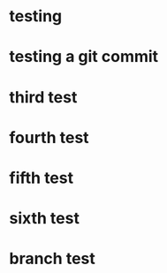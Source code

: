 # testing

# testing a git commit

# third test

# fourth test

# fifth test

# sixth test

# branch test
